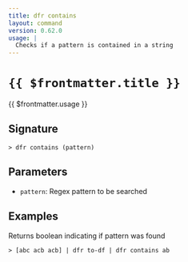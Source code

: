 ```yaml
---
title: dfr contains
layout: command
version: 0.62.0
usage: |
  Checks if a pattern is contained in a string
---
```


# `{{ $frontmatter.title }}`

<div style='white-space: pre-wrap;'>{{ $frontmatter.usage }}</div>

## Signature

```> dfr contains (pattern)```

## Parameters

 -  `pattern`: Regex pattern to be searched

## Examples

Returns boolean indicating if pattern was found
```shell
> [abc acb acb] | dfr to-df | dfr contains ab
```
